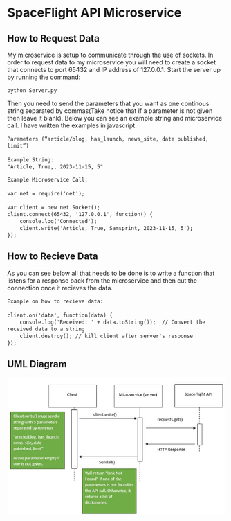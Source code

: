 # SpaceFlight API Microservice

## How to Request Data

My microservice is setup to communicate through the use of sockets. In order to request data to my microservice you will need to create a socket that connects to port 65432 and IP address of 127.0.0.1. Start the server up by running the command:
```
python Server.py
``` 

Then you need to send the parameters that you want as one continous string separated by commas(Take notice that if a parameter is not given then leave it blank). Below you can see an example string and microservice call. I have written the examples in javascript.

```
Parameters (“article/blog, has_launch, news_site, date published, limit”)

Example String:
"Article, True,, 2023-11-15, 5"
```
```
Example Microservice Call:

var net = require('net');

var client = new net.Socket();
client.connect(65432, '127.0.0.1', function() {
    console.log('Connected');
    client.write('Article, True, Samsprint, 2023-11-15, 5');
});
```

## How to Recieve Data
As you can see below all that needs to be done is to write a function that listens for a response back from the microservice and then cut the connection once it recieves the data.

```
Example on how to recieve data:

client.on('data', function(data) {
    console.log('Received: ' + data.toString());  // Convert the received data to a string
    client.destroy(); // kill client after server's response
});
```

## UML Diagram
![](Images/API_Caller.JPG)
